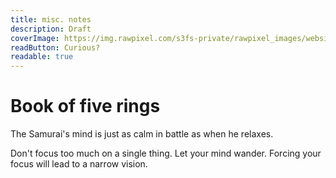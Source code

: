 ```yaml
---
title: misc. notes
description: Draft
coverImage: https://img.rawpixel.com/s3fs-private/rawpixel_images/website_content/pd250-pdgekko00028-image_5.jpg?w=800&dpr=1&fit=default&crop=default&q=65&vib=3&con=3&usm=15&bg=F4F4F3&auto=format&ixlib=js-2.2.1&s=26f1c5cdb005be6bf328dee9ec6c3462
readButton: Curious?
readable: true
---
```



# Book of five rings

The Samurai's mind is just as calm in battle as when he relaxes.

Don't focus too much on a single thing. Let your mind wander. Forcing your focus will lead to a narrow vision.

